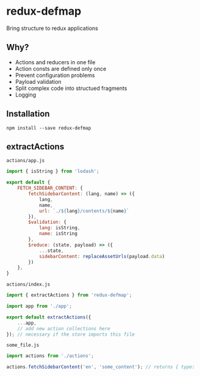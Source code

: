 # redux-defmap

Bring structure to redux applications

## Why?

* Actions and reducers in one file
* Action consts are defined only once
* Prevent configuration problems
* Payload validation
* Split complex code into structued fragments
* Logging

## Installation

```
npm install --save redux-defmap
```

## extractActions

`actions/app.js`

```js
import { isString } from 'lodash';

export default {
    FETCH_SIDEBAR_CONTENT: {
        fetchSidebarContent: (lang, name) => ({
            lang,
            name,
            url: `./${lang}/contents/${name}`
        }),
        $validation: {
            lang: isString,
            name: isString
        },
        $reduce: (state, payload) => ({
            ...state,
            sidebarContent: replaceAssetUrls(payload.data)
        })
    },
}
```

`actions/index.js`

```js
import { extractActions } from 'redux-defmap';

import app from './app';

export default extractActions({
    ...app,
    // add new action collections here
}); // necessary if the store imports this file
```

`some_file.js`
```js
import actions from './actions';

actions.fetchSidebarContent('en', 'some_content'); // returns { type: 'FETCH_SIDEBAR_CONTENT', payload: { ... } }
```
